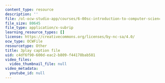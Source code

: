 ```yaml
---
content_type: resource
description: ''
file: /ol-ocw-studio-app/courses/6-00sc-introduction-to-computer-science-and-programming-spring-2011/c4df6f90600deac2b809f44178bab581_WbWb0u8bJrU.srt
file_size: 80645
file_type: application/x-subrip
learning_resource_types: []
license: https://creativecommons.org/licenses/by-nc-sa/4.0/
ocw_type: OCWFile
resourcetype: Other
title: 3play caption file
uid: c4df6f90-600d-eac2-b809-f44178bab581
video_files:
  video_thumbnail_file: null
video_metadata:
  youtube_id: null
---
```

